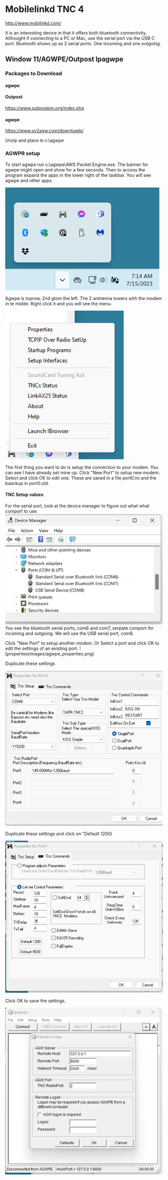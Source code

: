 # Mobilelinkd TNC 4
http://www.mobilinkd.com/

It is an interesting device in that it offers both bluetooth connectivity. Althought if connecting to a PC or Mac, use the serial port via the USB C port.  Bluetooth shows up as 2 serial ports.  One incoming and one outgoing.

## Window 11/AGWPE/Outpost Ipagwpe
### Packages to Download

#### agwpe

#### Outpost
https://www.outpostpm.org/index.php

#### agwpe
https://www.sv2agw.com/downloads/

Unzip and place in c:\agwpe

### AGWPR setup
To start agwpe run c:\agwpe\AWS Packet Engine.exe.  The banner for agwpe might open and show for a few seconds. Then to access the program expand the apps in the lower right of the taskbar. You will see agwpe and other apps.

![icon pane](images/App_list2.png)

Agwpe is toprow, 2nd gtom the left.  The 2 antnenna towers with the modem in te midde. Right click it and you will see the menu.

![menu](images/agwpemenu.png)

The first thing you want to do is setup the connection to your modem. You can see I have already set mine up. Click "New Port" to setup  new modem.  Select and click OK to edit one. These are saved in a file port0.ini and the baackup in port0.old.

#### TNC Setup values
For the serial port, look at the device manager to figure out what what comport to use.
![portsetup](images/device_manager.png)
You see the bluetooth serial ports, com6 and com7, serpate comport for incoming and outgoing.  We will use the USB serial port, com8.


Click "New Port" to setup another modem. Or Select a port and click OK to edit the settings of an existing port.
![properties(images/agwpe_properties.png)

Duplicate these settings

![portsetup](images/agwpe_portsetup.png)

Duplicate these settings and click on "Default 1200}

![tnc commands](images/agwpe_tnc_commands.png)

Click OK to save the settings.



![outpost setup](images/outpost-setup.png)

